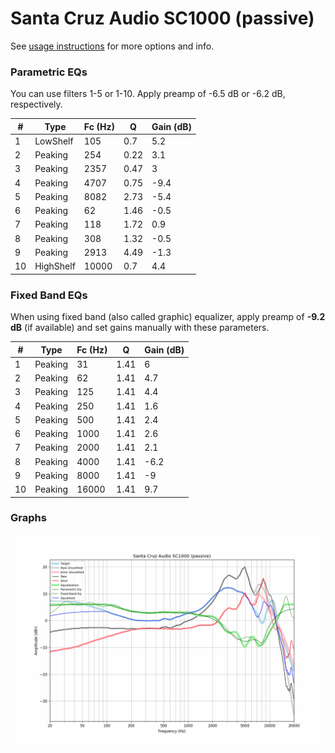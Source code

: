 # Santa Cruz Audio SC1000 (passive)
See [usage instructions](https://github.com/jaakkopasanen/AutoEq#usage) for more options and info.

### Parametric EQs
You can use filters 1-5 or 1-10. Apply preamp of -6.5 dB or -6.2 dB, respectively.

|   # | Type      |   Fc (Hz) |    Q |   Gain (dB) |
|-----|-----------|-----------|------|-------------|
|   1 | LowShelf  |       105 | 0.7  |         5.2 |
|   2 | Peaking   |       254 | 0.22 |         3.1 |
|   3 | Peaking   |      2357 | 0.47 |         3   |
|   4 | Peaking   |      4707 | 0.75 |        -9.4 |
|   5 | Peaking   |      8082 | 2.73 |        -5.4 |
|   6 | Peaking   |        62 | 1.46 |        -0.5 |
|   7 | Peaking   |       118 | 1.72 |         0.9 |
|   8 | Peaking   |       308 | 1.32 |        -0.5 |
|   9 | Peaking   |      2913 | 4.49 |        -1.3 |
|  10 | HighShelf |     10000 | 0.7  |         4.4 |

### Fixed Band EQs
When using fixed band (also called graphic) equalizer, apply preamp of **-9.2 dB** (if available) and set gains manually with these parameters.

|   # | Type    |   Fc (Hz) |    Q |   Gain (dB) |
|-----|---------|-----------|------|-------------|
|   1 | Peaking |        31 | 1.41 |         6   |
|   2 | Peaking |        62 | 1.41 |         4.7 |
|   3 | Peaking |       125 | 1.41 |         4.4 |
|   4 | Peaking |       250 | 1.41 |         1.6 |
|   5 | Peaking |       500 | 1.41 |         2.4 |
|   6 | Peaking |      1000 | 1.41 |         2.6 |
|   7 | Peaking |      2000 | 1.41 |         2.1 |
|   8 | Peaking |      4000 | 1.41 |        -6.2 |
|   9 | Peaking |      8000 | 1.41 |        -9   |
|  10 | Peaking |     16000 | 1.41 |         9.7 |

### Graphs
![](./Santa%20Cruz%20Audio%20SC1000%20(passive).png)

